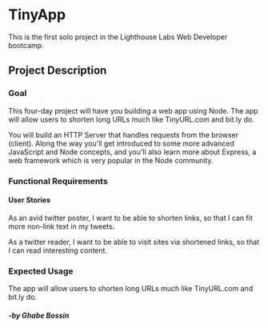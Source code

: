 # TinyApp

<!---...(aka make links smol)-->
This is the first solo project in the Lighthouse Labs Web Developer bootcamp.

## Project Description

### Goal

This four-day project will have you building a web app using Node. The app will allow users to shorten long URLs much like TinyURL.com and bit.ly do.

You will build an HTTP Server that handles requests from the browser (client). Along the way you'll get introduced to some more advanced JavaScript and Node concepts, and you'll also learn more about Express, a web framework which is very popular in the Node community.

### Functional Requirements

#### User Stories

As an avid twitter poster,
I want to be able to shorten links,
so that I can fit more non-link text in my tweets.

As a twitter reader,
I want to be able to visit sites via shortened links,
so that I can read interesting content.

### Expected Usage

The app will allow users to shorten long URLs much like TinyURL.com and bit.ly do.

##### -by Ghabe Bossin
